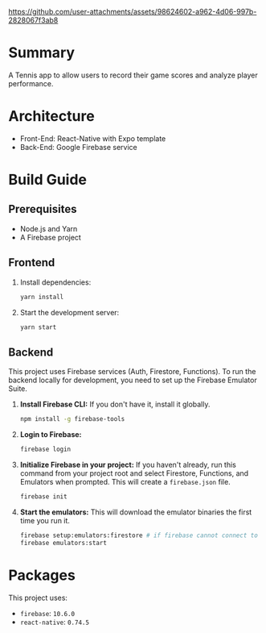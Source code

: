 

https://github.com/user-attachments/assets/98624602-a962-4d06-997b-2828067f3ab8


# Summary 

A Tennis app to allow users to record their game scores and analyze player performance.

# Architecture 
- Front-End: React-Native with Expo template
- Back-End: Google Firebase service

# Build Guide

## Prerequisites
- Node.js and Yarn
- A Firebase project

## Frontend
1.  Install dependencies:
    ```bash
    yarn install
    ```
2.  Start the development server:
    ```bash
    yarn start
    ```

## Backend

This project uses Firebase services (Auth, Firestore, Functions). To run the backend locally for development, you need to set up the Firebase Emulator Suite.

1.  **Install Firebase CLI:** If you don't have it, install it globally.
    ```bash
    npm install -g firebase-tools
    ```

2.  **Login to Firebase:**
    ```bash
    firebase login
    ```

3.  **Initialize Firebase in your project:** If you haven't already, run this command from your project root and select Firestore, Functions, and Emulators when prompted. This will create a `firebase.json` file.
    ```bash
    firebase init
    ```

4.  **Start the emulators:** This will download the emulator binaries the first time you run it.
    ```bash
    firebase setup:emulators:firestore # if firebase cannot connect to .jar file with cloud
    firebase emulators:start
    ```

# Packages

This project uses:
- `firebase`: `10.6.0`
- `react-native`: `0.74.5`
